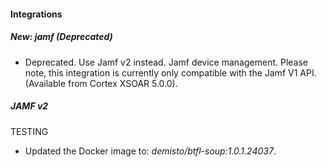 
#### Integrations
##### New: jamf (Deprecated)
- Deprecated. Use Jamf v2 instead. Jamf device management. Please note, this integration is currently only compatible with the Jamf V1 API. (Available from Cortex XSOAR 5.0.0).
##### JAMF v2
TESTING
- Updated the Docker image to: *demisto/btfl-soup:1.0.1.24037*.
